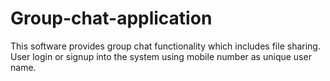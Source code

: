 # Group-chat-application
This software provides group chat functionality which includes file sharing.
User login or signup into the system using mobile number as unique user name.
